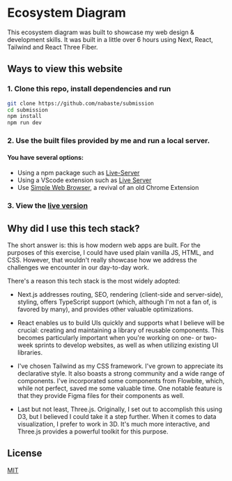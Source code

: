 # Ecosystem Diagram

This ecosystem diagram was built to showcase my web design & development skills. 
It was built in a little over 6 hours using Next, React, Tailwind and React Three Fiber.


## Ways to view this website

### 1. Clone this repo, install dependencies and run

```bash
git clone https://github.com/nabaste/submission
cd submission
npm install 
npm run dev
```

### 2. Use the built files provided by me and run a local server.
#### You have several options:

- Using a npm package such as [Live-Server](https://www.npmjs.com/package/live-server/v/0.8.0)
- Using a VScode extension such as [Live Server](https://marketplace.visualstudio.com/items?itemName=ritwickdey.LiveServer)
- Use [Simple Web Browser](https://simplewebserver.org/), a revival of an old Chrome Extension

### 3. View the [live version](https://submission-tan.vercel.app/)

## Why did I use this tech stack?

The short answer is: this is how modern web apps are built. For the purposes of this exercise, I could have used plain vanilla JS, HTML, and CSS. However, that wouldn't really showcase how we address the challenges we encounter in our day-to-day work.

There's a reason this tech stack is the most widely adopted:

- Next.js addresses routing, SEO, rendering (client-side and server-side), styling, offers TypeScript support (which, although I'm not a fan of, is favored by many), and provides other valuable optimizations.

- React enables us to build UIs quickly and supports what I believe will be crucial: creating and maintaining a library of reusable components. This becomes particularly important when you're working on one- or two-week sprints to develop websites, as well as when utilizing existing UI libraries.
- I've chosen Tailwind as my CSS framework. I've grown to appreciate its declarative style. It also boasts a strong community and a wide range of components. I've incorporated some components from Flowbite, which, while not perfect, saved me some valuable time. One notable feature is that they provide Figma files for their components as well.
- Last but not least, Three.js. Originally, I set out to accomplish this using D3, but I believed I could take it a step further. When it comes to data visualization, I prefer to work in 3D. It's much more interactive, and Three.js provides a powerful toolkit for this purpose.

## License

[MIT](https://choosealicense.com/licenses/mit/)